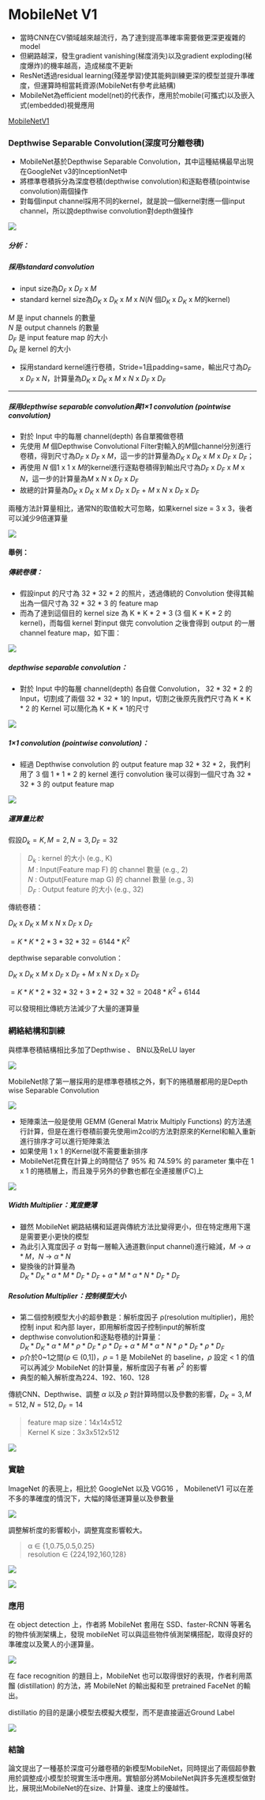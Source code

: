 # MobileNet V1

* 當時CNN在CV領域越來越流行，為了達到提高準確率需要做更深更複雜的model
* 但網路越深，發生gradient vanishing(梯度消失)以及gradient exploding(梯度爆炸)的機率越高，造成梯度不更新
* ResNet透過residual learning(殘差學習)使其能夠訓練更深的模型並提升準確度，但運算時相當耗資源(MobileNet有參考此結構)
* MobileNet為efficient model(net)的代表作，應用於mobile(可攜式)以及嵌入式(embedded)視覺應用

[MobileNetV1](https://arxiv.org/abs/1704.04861)

### Depthwise Separable Convolution(深度可分離卷積)
* MobileNet基於Depthwise Separable Convolution，其中這種結構最早出現在GoogleNet v3的InceptionNet中
* 將標準卷積拆分為深度卷積(depthwise convolution)和逐點卷積(pointwise convolution)兩個操作
* 對每個input channel採用不同的kernel，就是說一個kernel對應一個input channel，所以說depthwise convolution對depth做操作

![](assets/markdown-img-paste-20220718160759692.png)

##### 分析：
##### 採用standard convolution

* input size為$D_F$ x $D_F$ x $M$
* standard kernel size為$D_K$ x $D_K$ x $M$ x $N$($N$ 個$D_K$ x $D_K$ x $M$的kernel)

$M$ 是 input channels 的數量 <br>
$N$ 是 output channels 的數量 <br>
$D_F$ 是 input feature map 的大小 <br>
$D_K$ 是 kernel 的大小

* 採用standard kernel進行卷積，Stride=1且padding=same，輸出尺寸為$D_F$ x $D_F$ x $N$，計算量為$D_K$ x $D_K$ x $M$ x $N$ x $D_F$ x $D_F$

---

##### 採用depthwise separable convolution與1×1 convolution (pointwise convolution)

* 對於 Input 中的每層 channel(depth) 各自單獨做卷積
* 先使用 $M$ 個Depthwise Convolutional Filter對輸入的$M$個channel分別進行卷積，得到尺寸為$D_F$ x $D_F$ x $M$，這一步的計算量為$D_K$ x $D_K$ x $M$ x $D_F$ x $D_F$；
* 再使用 $N$ 個$1$ x $1$ x $M$的kernel進行逐點卷積得到輸出尺寸為$D_F$ x $D_F$ x $M$ x $N$，這一步的計算量為$M$ x $N$ x $D_F$ x $D_F$
* 故總的計算量為$D_K$ x $D_K$ x $M$ x $D_F$ x $D_F$ + $M$ x $N$ x $D_F$ x $D_F$

兩種方法計算量相比，通常N的取值較大可忽略，如果kernel size = 3 x 3，後者可以減少9倍運算量

![](assets/markdown-img-paste-2022071816523292.png)

#### 舉例：

##### 傳統卷積：
* 假設input 的尺寸為 32 * 32 * 2 的照片，透過傳統的 Convolution 使得其輸出為一個尺寸為 32 * 32 * 3 的 feature map
* 而為了達到這個目的 kernel size 為 K * K * 2 * 3 (3 個 K * K * 2 的 kernel)，而每個 kernel 對input 做完 convolution 之後會得到 output 的一層 channel feature map，如下圖：

![](assets/markdown-img-paste-20220718172023996.png)

##### depthwise separable convolution：

* 對於 Input 中的每層 channel(depth) 各自做 Convolution，
32 * 32 * 2 的 Input，切割成了兩個 32 * 32 * 1的 Input，切割之後原先我們尺寸為 K * K * 2 的 Kernel 可以簡化為 K * K * 1的尺寸

![](assets/markdown-img-paste-20220718171921559.png)

##### 1×1 convolution (pointwise convolution)：

* 經過 Depthwise convolution 的 output feature map 32 * 32 * 2，我們利用了 3 個 1 * 1 * 2 的 kernel 進行 convolution 後可以得到一個尺寸為 32 * 32 * 3 的 output feature map

![](assets/markdown-img-paste-20220718172726787.png)

##### 運算量比較

假設$D_k=K,M=2,N=3,D_F=32$ <br>

>$D_k$ : kernel 的大小 (e.g., K) <br>
>$M$ : Input(Feature map F) 的 channel 數量 (e.g., 2)  <br>
>$N$ : Output(Feature map G) 的 channel 數量 (e.g., 3) <br>
>$D_F$ : Output feature 的大小 (e.g., 32) <br>


傳統卷積：<br>

$D_K$ x $D_K$ x $M$ x $N$ x $D_F$ x $D_F$

$=K * K * 2 * 3 * 32 * 32 = 6144 * K^2$

depthwise separable convolution：<br>

$D_K$ x $D_K$ x $M$ x $D_F$ x $D_F$ + $M$ x $N$ x $D_F$ x $D_F$

$=K * K * 2 * 32 * 32 + 3 * 2 * 32 * 32 = 2048 * K^2 + 6144$

可以發現相比傳統方法減少了大量的運算量


### 網絡結構和訓練

與標準卷積結構相比多加了Depthwise 、 BN以及ReLU layer

![](assets/markdown-img-paste-20220719144109173.png)

MobileNet除了第一層採用的是標準卷積核之外，剩下的捲積層都用的是Depth wise Separable Convolution

![](assets/markdown-img-paste-20220719144540922.png)

* 矩陣乘法一般是使用 GEMM (General Matrix Multiply Functions) 的方法進行計算，但是在進行卷積前要先使用im2col的方法對原來的Kernel和輸入重新進行排序才可以進行矩陣乘法
* 如果使用 1 x 1 的Kernel就不需要重新排序
* MobileNet花費在計算上的時間佔了 95% 和 74.59% 的 parameter 集中在 1 x 1 的捲積層上，而且幾乎另外的參數也都在全連接層(FC)上

![](assets/markdown-img-paste-20220719144907338.png)

##### Width Multiplier：寬度變薄

* 雖然 MobileNet 網路結構和延遲與傳統方法比變得更小，但在特定應用下還是需要更小更快的模型
* 為此引入寬度因子 $α$ 對每一層輸入通道數(input channel)進行縮減，$M$ -> $α * M$，$N$ -> $α * N$
* 變換後的計算量為 <br>
$D_K * D_K * α * M * D_F * D_F + α * M * α * N * D_F * D_F$

##### Resolution Multiplier：控制模型大小

* 第二個控制模型大小的超參數是：解析度因子 ρ(resolution multiplier)，用於控制 input 和內部 layer，即用解析度因子控制input的解析度
* depthwise convolution和逐點卷積的計算量：<br>
$D_K * D_K * α * M * ρ * D_F * ρ * D_F + α * M * α * N * ρ * D_F * ρ * D_F$
* ρ介於0~1之間(ρ ∈ (0,1])，$ρ$ = 1 是 MobileNet 的 baseline，$ρ$ 設定 < 1 的值可以再減少 MobileNet 的計算量，解析度因子有著 $ρ^2$ 的影響
* 典型的輸入解析度為224、192、160、128

傳統CNN、Depthwise、調整 $α$ 以及 $ρ$ 對計算時間以及參數的影響，$D_K = 3, M = 512, N = 512, D_F = 14$

>feature map size：14x14x512 <br>
>Kernel K size：3x3x512x512 <br>

![](assets/markdown-img-paste-20220719153241910.png)

### 實驗

ImageNet 的表現上，相比於 GoogleNet 以及 VGG16 ， MobilenetV1 可以在差不多的準確度的情況下，大幅的降低運算量以及參數量

![](assets/markdown-img-paste-20220719160934666.png)


調整解析度的影響較小，調整寬度影響較大。


> α ∈ {1,0.75,0.5,0.25} <br>
> resolution ∈ {224,192,160,128} <br>


![](assets/markdown-img-paste-20220719161549168.png)

![](assets/markdown-img-paste-20220719160753806.png)

### 應用

 在 object detection 上，作者將 MobileNet 套用在 SSD、faster-RCNN 等著名的物件偵測架構上，發現 mobileNet 可以與這些物件偵測架構搭配，取得良好的準確度以及驚人的小運算量。

![](assets/markdown-img-paste-20220719161707963.png)

在 face recognition 的題目上，MobileNet 也可以取得很好的表現，作者利用蒸餾 (distillation) 的方法，將 MobileNet 的輸出擬和至 pretrained FaceNet 的輸出。

distillatio 的目的是讓小模型去模擬大模型，而不是直接逼近Ground Label

![](assets/markdown-img-paste-20220719161845512.png)

### 結論
論文提出了一種基於深度可分離卷積的新模型MobileNet，同時提出了兩個超參數用於調整成小模型於現實生活中應用。實驗部分將MobileNet與許多先進模型做對比，展現出MobileNet的在size、計算量、速度上的優越性。
